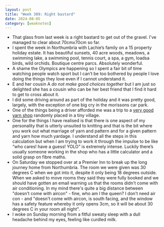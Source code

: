 ```yaml
---
layout: post
title: "Week 309: Right bastard"
date: 2024-08-05
category: [weaknotes]
---
```


* That glass from last week is a right bastard to get out of the gravel. I've managed to clear about 70cmx70cm so far.
* I spent the week in Northumbria with Lachie’s family on a 15 property holiday estate. It has beautiful sunsets, 40 acre woods, meadows, a swimming lake, a swimming pool, tennis court, a spa, a gym, loadsa birds, wild orchids. Boutique centre parcs. Absolutely wonderful.
* A shame the Olympics are happening so I spent a fair bit of time watching people watch sport but I can’t be too bothered by people I love doing the things they love even if I cannot understand it.
* E and her cousin A _do not make good choices together_ but I am just so delighted she has a cousin who can be her best friend that I find it hard to get to cross about it. 
* I did some driving around as part of the holiday and it was pretty good, largely, with the exception of one big cry in the morissons car park.
* One of the things being a driver afforded me was a trip to a [very good yarn shop](https://www.finefettlefibres.uk/) randomly placed in a tiny village.
* One for the things I have realised is that there is one aspect of my personality that is utterly unsuited to knitting and that is the bit where you work out what marriage of yarn and pattern and for a given pattern and yarn how much yardage. I understand all the steps in this calculation but when I am trying to work it through the impulse to be like “who cares! have a guess! YOLO” is extremely intense. Luckily there’s usually someone working in the shop who has a little calculator and a solid grasp on fibre maths.
* On Saturday we stopped over at a Premier Inn to break up the long journey home from Northumbria. The room we were given was 30 degrees C when we got into it, despite it only being 18 degrees outside. When we asked to move rooms they said they were fully booked and we should have gotten an email warning us that the rooms didn't come with air conditioning. In my mind there's quite a big distance between "doesn't come with aircon" - fine, who am I the queen? I don't need air con - and "doesn't come with aircon, is south facing, and the window has a safety feature whereby it only opens 3cm, so it will be about 30 degrees C in your room all night".
* I woke on Sunday morning from a fitful sweaty sleep with a dull headache behind my eyes, feeling like curdled milk.
